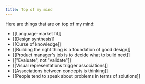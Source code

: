 ```yaml
---
title: Top of my mind
---
```


Here are things that are on top of my mind:
- [[Language-market fit]]
- [[Design synthesis]]
- [[Curse of knowledge]]
- [[Building the right thing is a foundation of good design]]
- [[Product manager's job is to decide what to build next]]
- [["Evaluate", not "validate"]]
- [[Visual representations trigger associations]]
- [[Associations between concepts is thinking]]
- [[People tend to speak about problems in terms of solutions]]